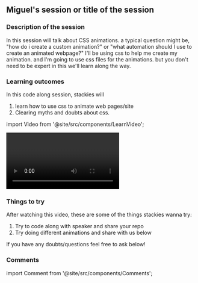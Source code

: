 ## Miguel's session or title of the session

### Description of the session

In this session will talk about CSS animations. a typical question might be, "how do i create a custom animation?" or "what automation should I use to create an animated webpage?"
I'll be using css to help me create my animation. and I'm going to use css files for the animations. but you don't need to be expert in this we'll learn along the way.

### Learning outcomes

In this code along session, stackies will

1. learn how to use css to animate web pages/site
2. Clearing myths and doubts about css.

import Video from '@site/src/components/LearnVideo';

<Video link="https://youtube.com/embed/35ate9LhuJw"></Video>


### Things to try

After watching this video, these are some of the things stackies wanna try:
1. Try to code along with speaker and share your repo
2. Try doing different animations and share with us below

If you have any doubts/questions feel free to ask below!

### Comments
import Comment from '@site/src/components/Comments';

<Comment></Comment>
